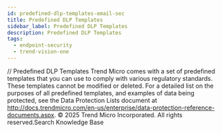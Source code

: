 ```yaml
---
id: predefined-dlp-templates-email-sec
title: Predefined DLP Templates
sidebar_label: Predefined DLP Templates
description: Predefined DLP Templates
tags:
  - endpoint-security
  - trend-vision-one
---
```


/*<![CDATA[*/ $('#title').html($('meta[name=map-description]').attr('content')); /*]]>*/ Predefined DLP Templates Trend Micro comes with a set of predefined templates that you can use to comply with various regulatory standards. These templates cannot be modified or deleted. For a detailed list on the purposes of all predefined templates, and examples of data being protected, see the Data Protection Lists document at http://docs.trendmicro.com/en-us/enterprise/data-protection-reference-documents.aspx. © 2025 Trend Micro Incorporated. All rights reserved.Search Knowledge Base